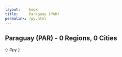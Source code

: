 ```yaml
---
layout:    book
title:     Paraguay (PAR)
permalink: /py.html
---
```


## Paraguay (PAR) - 0 Regions, 0 Cities
{: #py }






 
